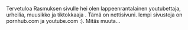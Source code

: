  Tervetuloa Rasmuksen sivulle
hei olen lappeenrantalainen youtubettaja,  urheilia, muusikko ja tiktokkaaja  . Tämä on nettisivuni.
lempi sivustoja on pornhub.com ja youtube.com  :).
Mitäs muuta...
